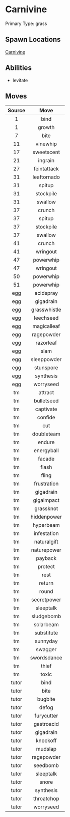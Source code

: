 # Carnivine  
Primary Type: grass  
  
## Spawn Locations  
[Carnivine](/data/spawn_presets/carnivine.md)  
  
## Abilities  
  * levitate
  
  
## Moves  
  
| Source | Move |  
|:---:|:---:|  
| 1 | bind |  
| 1 | growth |  
| 7 | bite |  
| 11 | vinewhip |  
| 17 | sweetscent |  
| 21 | ingrain |  
| 27 | feintattack |  
| 31 | leaftornado |  
| 31 | spitup |  
| 31 | stockpile |  
| 31 | swallow |  
| 37 | crunch |  
| 37 | spitup |  
| 37 | stockpile |  
| 37 | swallow |  
| 41 | crunch |  
| 41 | wringout |  
| 47 | powerwhip |  
| 47 | wringout |  
| 50 | powerwhip |  
| 51 | powerwhip |  
| egg | acidspray |  
| egg | gigadrain |  
| egg | grasswhistle |  
| egg | leechseed |  
| egg | magicalleaf |  
| egg | ragepowder |  
| egg | razorleaf |  
| egg | slam |  
| egg | sleeppowder |  
| egg | stunspore |  
| egg | synthesis |  
| egg | worryseed |  
| tm | attract |  
| tm | bulletseed |  
| tm | captivate |  
| tm | confide |  
| tm | cut |  
| tm | doubleteam |  
| tm | endure |  
| tm | energyball |  
| tm | facade |  
| tm | flash |  
| tm | fling |  
| tm | frustration |  
| tm | gigadrain |  
| tm | gigaimpact |  
| tm | grassknot |  
| tm | hiddenpower |  
| tm | hyperbeam |  
| tm | infestation |  
| tm | naturalgift |  
| tm | naturepower |  
| tm | payback |  
| tm | protect |  
| tm | rest |  
| tm | return |  
| tm | round |  
| tm | secretpower |  
| tm | sleeptalk |  
| tm | sludgebomb |  
| tm | solarbeam |  
| tm | substitute |  
| tm | sunnyday |  
| tm | swagger |  
| tm | swordsdance |  
| tm | thief |  
| tm | toxic |  
| tutor | bind |  
| tutor | bite |  
| tutor | bugbite |  
| tutor | defog |  
| tutor | furycutter |  
| tutor | gastroacid |  
| tutor | gigadrain |  
| tutor | knockoff |  
| tutor | mudslap |  
| tutor | ragepowder |  
| tutor | seedbomb |  
| tutor | sleeptalk |  
| tutor | snore |  
| tutor | synthesis |  
| tutor | throatchop |  
| tutor | worryseed |  
  
